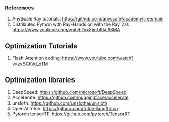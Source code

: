 ### References
1. AnyScale Ray tutorials: https://github.com/anyscale/academy/tree/main
2. Distributed Python with Ray-Hands on with the Ray 2.0: https://www.youtube.com/watch?v=XjmbKkc98MA




## Optimization Tutorials
1. Flash Attention coding: https://www.youtube.com/watch?v=zy8ChVd_oTM


## Optimization libraries
1. DeepSpeed: https://github.com/microsoft/DeepSpeed
2. Accelerate: https://github.com/huggingface/accelerate
3. unsloth: https://github.com/unslothai/unsloth
4. OpenAI triton: https://github.com/triton-lang/triton
5. Pytorch tensorRT: https://github.com/pytorch/TensorRT